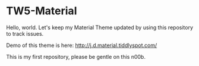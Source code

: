 # TW5-Material

Hello, world. Let's keep my Material Theme updated by using this repository to track issues. 

Demo of this theme is here: http://j.d.material.tiddlyspot.com/

This is my first repository, please be gentle on this n00b.

